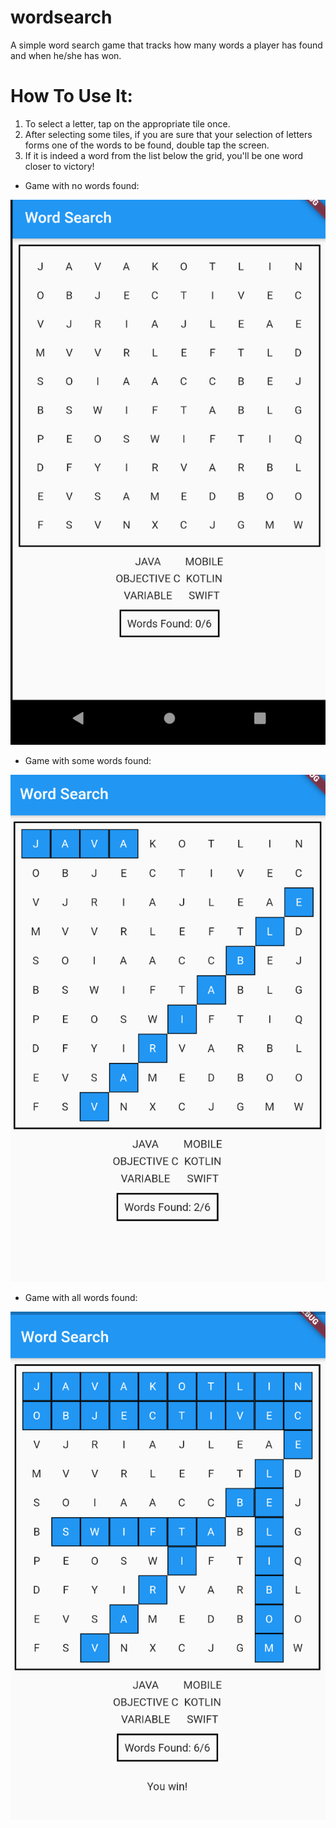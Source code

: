 # wordsearch
A simple word search game that tracks how many words a player has found and when he/she has won.

# How To Use It:
1. To select a letter, tap on the appropriate tile once.
1. After selecting some tiles, if you are sure that your selection of letters forms one of the words to be found, double tap the screen.
1. If it is indeed a word from the list below the grid, you'll be one word closer to victory!


* Game with no words found:

![Word Search with no words found](/assets/nowords.png)

* Game with some words found:

![Word Search with some words found](/assets/somewords.png)


* Game with all words found:

![Word Search with all words found](/assets/allwords.png)
